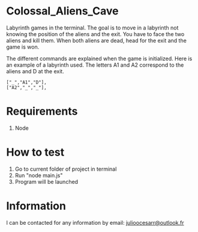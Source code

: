 # Colossal_Aliens_Cave

Labyrinth games in the terminal. The goal is to move in a labyrinth not knowing the position of the aliens and the exit. You have to face the two aliens and kill them. When both aliens are dead, head for the exit and the game is won.

The different commands are explained when the game is initialized. Here is an example of a labyrinth used.
The letters A1 and A2 correspond to the aliens and D at the exit.

    ["_","A1","D"],
    ["A2","_","_"],

# Requirements

1. Node

# How to test

1. Go to current folder of project in terminal
2. Run "node main.js"
3. Program will be launched

# Information

I can be contacted for any information by email: julioocesarr@outlook.fr
